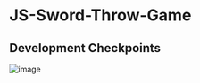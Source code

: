 # JS-Sword-Throw-Game

## Development Checkpoints
![image](https://user-images.githubusercontent.com/44596884/136494091-0a3877d8-d379-4482-80ea-362e6330d051.png)
